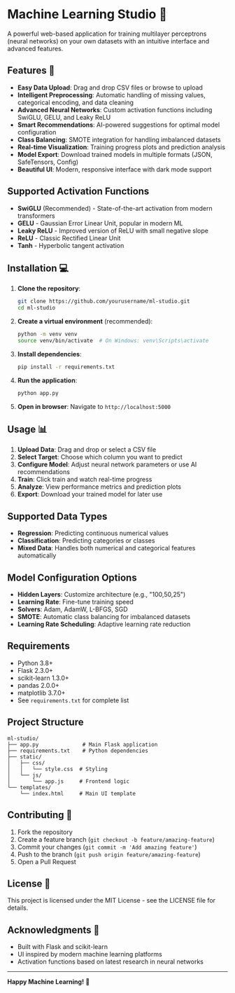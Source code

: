 # Machine Learning Studio 🧠

A powerful web-based application for training multilayer perceptrons (neural networks) on your own datasets with an intuitive interface and advanced features.

## Features 🚀

- **Easy Data Upload**: Drag and drop CSV files or browse to upload
- **Intelligent Preprocessing**: Automatic handling of missing values, categorical encoding, and data cleaning
- **Advanced Neural Networks**: Custom activation functions including SwiGLU, GELU, and Leaky ReLU
- **Smart Recommendations**: AI-powered suggestions for optimal model configuration
- **Class Balancing**: SMOTE integration for handling imbalanced datasets
- **Real-time Visualization**: Training progress plots and prediction analysis
- **Model Export**: Download trained models in multiple formats (JSON, SafeTensors, Config)
- **Beautiful UI**: Modern, responsive interface with dark mode support

## Supported Activation Functions

- **SwiGLU** (Recommended) - State-of-the-art activation from modern transformers
- **GELU** - Gaussian Error Linear Unit, popular in modern ML
- **Leaky ReLU** - Improved version of ReLU with small negative slope
- **ReLU** - Classic Rectified Linear Unit
- **Tanh** - Hyperbolic tangent activation

## Installation 💻

1. **Clone the repository**:
   ```bash
   git clone https://github.com/yourusername/ml-studio.git
   cd ml-studio
   ```

2. **Create a virtual environment** (recommended):
   ```bash
   python -m venv venv
   source venv/bin/activate  # On Windows: venv\Scripts\activate
   ```

3. **Install dependencies**:
   ```bash
   pip install -r requirements.txt
   ```

4. **Run the application**:
   ```bash
   python app.py
   ```

5. **Open in browser**:
   Navigate to `http://localhost:5000`

## Usage 📊

1. **Upload Data**: Drag and drop or select a CSV file
2. **Select Target**: Choose which column you want to predict
3. **Configure Model**: Adjust neural network parameters or use AI recommendations
4. **Train**: Click train and watch real-time progress
5. **Analyze**: View performance metrics and prediction plots
6. **Export**: Download your trained model for later use

## Supported Data Types

- **Regression**: Predicting continuous numerical values
- **Classification**: Predicting categories or classes
- **Mixed Data**: Handles both numerical and categorical features automatically

## Model Configuration Options

- **Hidden Layers**: Customize architecture (e.g., "100,50,25")
- **Learning Rate**: Fine-tune training speed
- **Solvers**: Adam, AdamW, L-BFGS, SGD
- **SMOTE**: Automatic class balancing for imbalanced datasets
- **Learning Rate Scheduling**: Adaptive learning rate reduction

## Requirements

- Python 3.8+
- Flask 2.3.0+
- scikit-learn 1.3.0+
- pandas 2.0.0+
- matplotlib 3.7.0+
- See `requirements.txt` for complete list

## Project Structure

```
ml-studio/
├── app.py              # Main Flask application
├── requirements.txt    # Python dependencies
├── static/
│   ├── css/
│   │   └── style.css  # Styling
│   └── js/
│       └── app.js     # Frontend logic
└── templates/
    └── index.html     # Main UI template
```

## Contributing 🤝

1. Fork the repository
2. Create a feature branch (`git checkout -b feature/amazing-feature`)
3. Commit your changes (`git commit -m 'Add amazing feature'`)
4. Push to the branch (`git push origin feature/amazing-feature`)
5. Open a Pull Request

## License 📝

This project is licensed under the MIT License - see the LICENSE file for details.

## Acknowledgments 🙏

- Built with Flask and scikit-learn
- UI inspired by modern machine learning platforms
- Activation functions based on latest research in neural networks

---

**Happy Machine Learning!** 🎯 